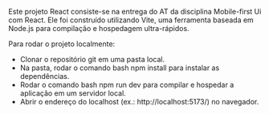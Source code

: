 Este projeto React consiste-se na entrega do AT da disciplina Mobile-first Ui com React. Ele foi construído utilizando Vite, uma ferramenta baseada em Node.js para compilação e hospedagem ultra-rápidos.

Para rodar o projeto localmente:
- Clonar o repositório git em uma pasta local.
- Na pasta, rodar o comando bash npm install para instalar as dependências.
- Rodar o comando bash npm run dev para compilar e hospedar a aplicação em um servidor local.
- Abrir o endereço do localhost (ex.: http://localhost:5173/) no navegador.
